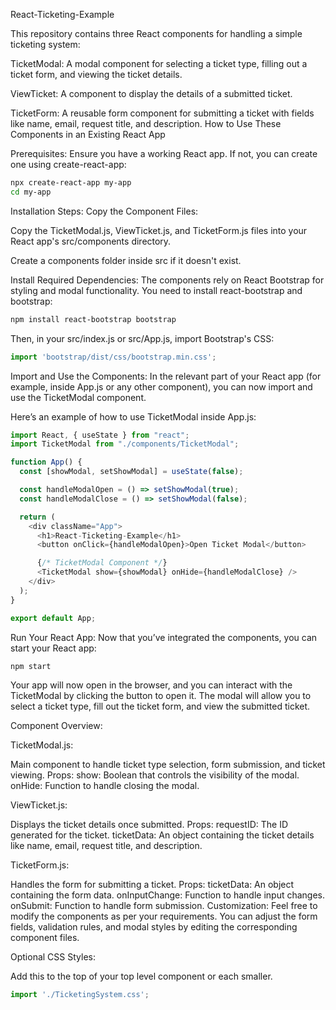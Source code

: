 React-Ticketing-Example

This repository contains three React components for handling a simple ticketing system:

TicketModal: A modal component for selecting a ticket type, filling out a ticket form, and viewing the ticket details.

ViewTicket: A component to display the details of a submitted ticket.

TicketForm: A reusable form component for submitting a ticket with fields like name, email, request title, and description.
How to Use These Components in an Existing React App

Prerequisites:
Ensure you have a working React app. If not, you can create one using create-react-app:

```bash
npx create-react-app my-app
cd my-app
```

Installation Steps:
Copy the Component Files:

Copy the TicketModal.js, ViewTicket.js, and TicketForm.js files into your React app's src/components directory.

Create a components folder inside src if it doesn't exist.

Install Required Dependencies: The components rely on React Bootstrap for styling and modal functionality. You need to install react-bootstrap and bootstrap:

```bash
npm install react-bootstrap bootstrap
```

Then, in your src/index.js or src/App.js, import Bootstrap's CSS:

```javascript
import 'bootstrap/dist/css/bootstrap.min.css';
```
Import and Use the Components: In the relevant part of your React app (for example, inside App.js or any other component), you can now import and use the TicketModal component.


Here’s an example of how to use TicketModal inside App.js:

```javascript
import React, { useState } from "react";
import TicketModal from "./components/TicketModal";

function App() {
  const [showModal, setShowModal] = useState(false);

  const handleModalOpen = () => setShowModal(true);
  const handleModalClose = () => setShowModal(false);

  return (
    <div className="App">
      <h1>React-Ticketing-Example</h1>
      <button onClick={handleModalOpen}>Open Ticket Modal</button>

      {/* TicketModal Component */}
      <TicketModal show={showModal} onHide={handleModalClose} />
    </div>
  );
}

export default App;
```

Run Your React App: Now that you’ve integrated the components, you can start your React app:

```bash
npm start
```

Your app will now open in the browser, and you can interact with the TicketModal by clicking the button to open it. The modal will allow you to select a ticket type, fill out the ticket form, and view the submitted ticket.


Component Overview:

TicketModal.js:


Main component to handle ticket type selection, form submission, and ticket viewing.
Props:
show: Boolean that controls the visibility of the modal.
onHide: Function to handle closing the modal.

ViewTicket.js:


Displays the ticket details once submitted.
Props:
requestID: The ID generated for the ticket.
ticketData: An object containing the ticket details like name, email, request title, and description.

TicketForm.js:


Handles the form for submitting a ticket.
Props:
ticketData: An object containing the form data.
onInputChange: Function to handle input changes.
onSubmit: Function to handle form submission.
Customization:
Feel free to modify the components as per your requirements. You can adjust the form fields, validation rules, and modal styles by editing the corresponding component files.


Optional CSS Styles:

Add this to the top of your top level component or each smaller.

```JavaScript
import './TicketingSystem.css';
```







